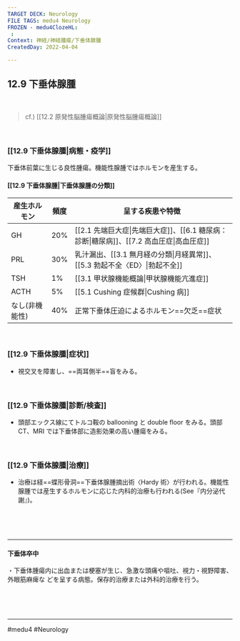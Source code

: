 ```yaml
---
TARGET DECK: Neurology
FILE TAGS: medu4 Neurology
FROZEN - medu4ClozeHL:
 : 
Context: 神経/神経腫瘍/下垂体腺腫
CreatedDay: 2022-04-04

---
```


## 12.9 下垂体腺腫

<br>

>cf.) [[12.2 原発性脳腫瘍概論|原発性脳腫瘍概論]]

<br>

### [[12.9 下垂体腺腫|病態・疫学]]
下垂体前葉に生じる良性腫瘍。機能性腺腫ではホルモンを産生する。


#### [[12.9 下垂体腺腫|下垂体腺腫の分類]] 
|産生ホルモン|頻度|呈する疾患や特徴|
|---|---|---|
|GH|20%|[[2.1 先端巨大症\|先端巨大症]]、[[6.1 糖尿病：診断\|糖尿病]]、[[7.2 高血圧症\|高血圧症]]|
|PRL|30%|乳汁漏出、[[3.1 無月経の分類\|月経異常]]、[[5.3 勃起不全〈ED〉\|勃起不全]]|
|TSH|1%|[[3.1 甲状腺機能概論\|甲状腺機能亢進症]]
|ACTH|5%|[[5.1 Cushing 症候群\|Cushing 病]]
|なし(非機能性)|40%|正常下垂体圧迫によるホルモン==欠乏==症状|
<!--ID: 1649070299820-->


<br>

### [[12.9 下垂体腺腫|症状]]
* 視交叉を障害し、==両耳側半==盲をみる。
<!--ID: 1649070299827-->



<br>

### [[12.9 下垂体腺腫|診断/検査]]
* 頭部エックス線にてトルコ鞍の ballooning と double floor をみる。頭部 CT、MRI では下垂体部に造影効果の高い腫瘍をみる。

<br>

### [[12.9 下垂体腺腫|治療]]
* 治療は経==蝶形骨洞==下垂体腺腫摘出術〈Hardy 術〉が行われる。機能性腺腫では産生するホルモンに応じた内科的治療も行われる(See『内分泌代謝』)。
<!--ID: 1649070299834-->



<br><br><br>

---

#### 下垂体卒中
・下垂体腫瘍内に出血または梗塞が生じ、急激な頭痛や嘔吐、視力・視野障害、外眼筋麻痺な どを呈する病態。保存的治療または外科的治療を行う。

<br><br><br>

---
 

#medu4 #Neurology 